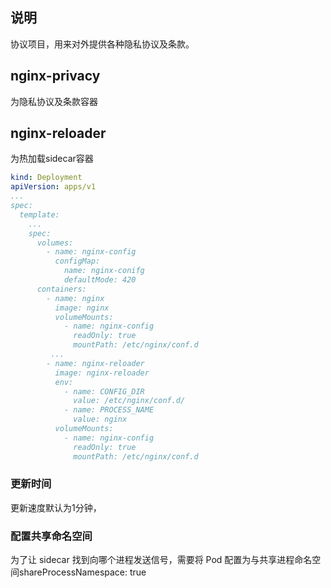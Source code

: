 ## 说明
协议项目，用来对外提供各种隐私协议及条款。

## nginx-privacy
为隐私协议及条款容器

## nginx-reloader
为热加载sidecar容器
```yaml
kind: Deployment
apiVersion: apps/v1
...
spec:
  template:
    ...
    spec:
      volumes:
        - name: nginx-config
          configMap:
            name: nginx-conifg
            defaultMode: 420
      containers:
        - name: nginx
          image: nginx
          volumeMounts:
            - name: nginx-config
              readOnly: true
              mountPath: /etc/nginx/conf.d
         ...
        - name: nginx-reloader
          image: nginx-reloader
          env:
            - name: CONFIG_DIR
              value: /etc/nginx/conf.d/
            - name: PROCESS_NAME
              value: nginx
          volumeMounts:
            - name: nginx-config
              readOnly: true
              mountPath: /etc/nginx/conf.d
```
### 更新时间
更新速度默认为1分钟，
### 配置共享命名空间
为了让 sidecar 找到向哪个进程发送信号，需要将 Pod 配置为与共享进程命名空间shareProcessNamespace: true